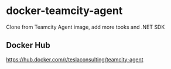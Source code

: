 # docker-teamcity-agent

Clone from Teamcity Agent image, add more tooks and .NET SDK

## Docker Hub

https://hub.docker.com/r/teslaconsulting/teamcity-agent
